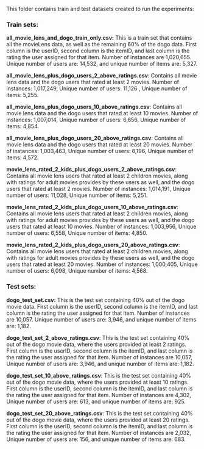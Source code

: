 This folder contains train and test datasets created to run the experiments:

### Train sets:
**all_movie_lens_and_dogo_train_only.csv:** This is a train set that contains all the movieLens data, as well as the remaining 60% of the dogo data. First column is the userID, second column is the itemID, and last column is the rating the user assigned for that item. Number of instances are 1,020,655. Unique number of users are: 14,532, and unique number of items are: 5,327.

**all_movie_lens_plus_dogo_users_2_above_ratings.csv**: Contains all movie lens data and the dogo users that rated at least 2 movies. Number of instances: 1,017,249, Unique number of users: 11,126 , Unique number of items: 5,255.

**all_movie_lens_plus_dogo_users_10_above_ratings.csv**: Contains all movie lens data and the dogo users that rated at least 10 movies. Number of instances: 1,007,014, Unique number of users: 6,656, Unique number of items: 4,854.

**all_movie_lens_plus_dogo_users_20_above_ratings.csv**: Contains all movie lens data and the dogo users that rated at least 20 movies. Number of instances: 1,003,463, Unique number of users: 6,196, Unique number of items: 4,572.

**movie_lens_rated_2_kids_plus_dogo_users_2_above_ratings.csv**: Contains all movie lens users that rated at least 2 children movies, along with ratings for adult movies provides by these users as well, and the dogo users that rated at least 2 movies. Number of instances: 1,014,191, Unique number of users: 11,028, Unique number of items: 5,251.

**movie_lens_rated_2_kids_plus_dogo_users_10_above_ratings.csv**: Contains all movie lens users that rated at least 2 children movies, along with ratings for adult movies provides by these users as well, and the dogo users that rated at least 10 movies. Number of instances: 1,003,956, Unique number of users: 6,558, Unique number of items: 4,850.

**movie_lens_rated_2_kids_plus_dogo_users_20_above_ratings.csv**: Contains all movie lens users that rated at least 2 children movies, along with ratings for adult movies provides by these users as well, and the dogo users that rated at least 20 movies. Number of instances: 1,000,405, Unique number of users: 6,098, Unique number of items: 4,568.

### Test sets:

**dogo_test_set.csv:** This is the test set containing 40% out of the dogo movie data. First column is the userID, second column is the itemID, and last column is the rating the user assigned for that item. Number of instances are 10,057. Unique number of users are: 3,946, and unique number of items are: 1,182.

**dogo_test_set_2_above_ratings.csv**: This is the test set containing 40% out of the dogo movie data, where the users provided at least 2 ratings. First column is the userID, second column is the itemID, and last column is the rating the user assigned for that item. Number of instances are 10,057, Unique number of users are: 3,946, and unique number of items are: 1,182.

**dogo_test_set_10_above_ratings.csv**: This is the test set containing 40% out of the dogo movie data, where the users provided at least 10 ratings. First column is the userID, second column is the itemID, and last column is the rating the user assigned for that item. Number of instances are 4,302, Unique number of users are: 613, and unique number of items are: 925.

**dogo_test_set_20_above_ratings.csv**: This is the test set containing 40% out of the dogo movie data, where the users provided at least 20 ratings. First column is the userID, second column is the itemID, and last column is the rating the user assigned for that item. Number of instances are 2,032, Unique number of users are: 156, and unique number of items are: 683.
